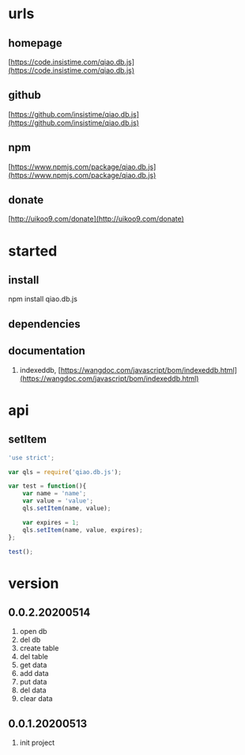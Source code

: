 # urls
## homepage
[https://code.insistime.com/qiao.db.js](https://code.insistime.com/qiao.db.js)

## github
[https://github.com/insistime/qiao.db.js](https://github.com/insistime/qiao.db.js)

## npm
[https://www.npmjs.com/package/qiao.db.js](https://www.npmjs.com/package/qiao.db.js)

## donate
[http://uikoo9.com/donate](http://uikoo9.com/donate)

# started
## install
npm install qiao.db.js

## dependencies

## documentation
1. indexeddb, [https://wangdoc.com/javascript/bom/indexeddb.html](https://wangdoc.com/javascript/bom/indexeddb.html)

# api
## setItem
```javascript
'use strict';

var qls = require('qiao.db.js');

var test = function(){
	var name = 'name';
	var value = 'value';
	qls.setItem(name, value);

	var expires = 1;
	qls.setItem(name, value, expires);
};

test();
```

# version
## 0.0.2.20200514
1. open db
2. del db
3. create table
4. del table
5. get data
6. add data
7. put data
8. del data
9. clear data

## 0.0.1.20200513
1. init project
